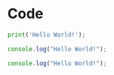 # Code 

```py
print('Hello World!');
```

```js
console.log("Hello World!");
```

```js
console.log("Hello World!");
```
